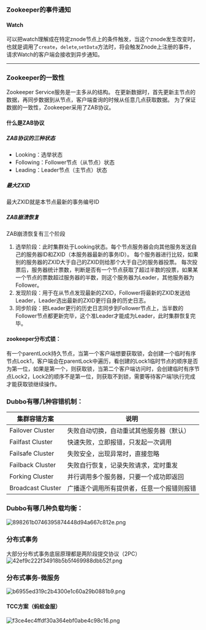 ### Zookeeper的事件通知
#### Watch
可以把watch理解成在特定znode节点上的条件触发，当这个znode发生改变时，也就是调用了`create`，`delete`,`setData`方法时，将会触发Znode上注册的事件，请求Watch的客户端会接收到异步通知。

---
### Zookeeper的一致性
Zookeeper Service服务是一主多从的结构。
在更新数据时，首先更新主节点的数据，再同步数据到从节点，客户端查询的时候从任意几点获取数据。
为了保证数据的一致性，Zookeeper采用了ZAB协议。

#### 什么是ZAB协议
##### ZAB协议的三种状态
* Looking：选举状态
* Following：Follower节点（从节点）状态
* Leading：Leader节点（主节点）状态

##### 最大ZXID
最大ZXID就是本节点最新的事务编号ID

##### ZAB崩溃恢复
ZAB崩溃恢复有三个阶段
1. 选举阶段：此时集群处于Looking状态。每个节点服务器会向其他服务发送自己的服务器ID和ZXID（本服务器最新的事务ID）。
每个服务器进行比较，如果别的服务器的ZXID大于自己的ZXID则给那个大于自己的服务器投票。
每次投票后，服务器统计票数，判断是否有一个节点获取了超过半数的投票，如果某一个节点的票数超过服务器的半数，则这个服务器为Leader，其他服务器为Follower。
2. 发现阶段：用于在从节点发现最新的ZXID，Follower将最新的ZXID发送给Leader，Leader选出最新的ZXID更行自身的历史日志。
3. 同步阶段：把Leader更行的历史日志同步到Follower节点上，当半数的Follower节点都更新完毕，这个准Leader才能成为Leader，此时集群恢复完毕。

#### zookeeper分布式锁：
有一个parentLock持久节点，当第一个客户端想要获取锁，会创建一个临时有序节点Lock1，客户端会在parentLock中遍历，看创建的Lock1临时节点的顺序是否为第一位，如果是第一个，则获取锁，当第二个客户端访问时，会创建临时有序节点Lock2，Lock2的顺序不是第一位，则获取不到锁，需要等待客户端1执行完成才能获取锁继续操作。

### Dubbo有哪几种容错机制：

| **集群容错方案** | **说明** |
| --- | --- |
| Failover Cluster | 失败自动切换，自动重试其他服务器（默认） |
| Failfast Cluster | 快速失败，立即报错，只发起一次调用 |
| Failsafe Cluster | 失败安全，出现异常时，直接忽略 |
| Failback Cluster | 失败自行恢复，记录失败请求，定时重发 |
| Forking Cluster | 并行调用多个服务器，只要一个成功即返回 |
| Broadcast Cluster | 广播逐个调用所有提供者，任意一个报错则报错 |


### Dubbo有哪几种负载均衡：
![898261b0746395874448d94a667c812e.png](evernotecid://3593D1EC-3C28-41AE-AD83-9AD3387FCC14/appyinxiangcom/28236620/ENResource/p9)


### 分布式事务
大部分分布式事务底层原理都是两阶段提交协议（2PC）
![42ef9c222f34918b5b5f469988dbb52f.png](evernotecid://3593D1EC-3C28-41AE-AD83-9AD3387FCC14/appyinxiangcom/28236620/ENResource/p10)


### 分布式事务-微服务
![b6955ed319c2b4300e1c60a29b0881b9.png](evernotecid://3593D1EC-3C28-41AE-AD83-9AD3387FCC14/appyinxiangcom/28236620/ENResource/p11)

#### **TCC方案（蚂蚁金服）**
![f3ce4ec4ffdf30a364ebf0abe4c98c16.png](evernotecid://3593D1EC-3C28-41AE-AD83-9AD3387FCC14/appyinxiangcom/28236620/ENResource/p12)